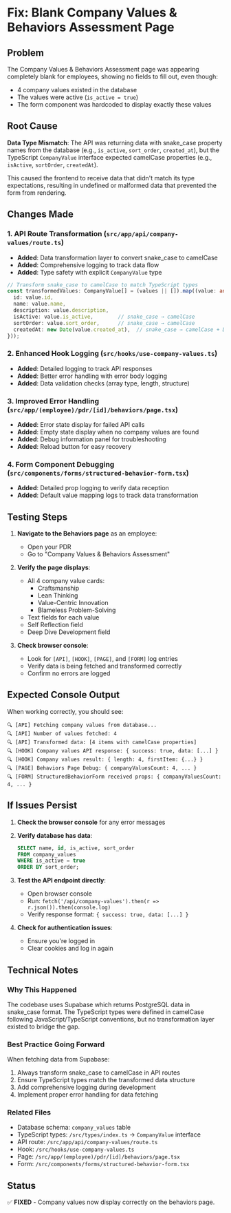 # Fix: Blank Company Values & Behaviors Assessment Page

## Problem
The Company Values & Behaviors Assessment page was appearing completely blank for employees, showing no fields to fill out, even though:
- 4 company values existed in the database
- The values were active (`is_active = true`)
- The form component was hardcoded to display exactly these values

## Root Cause
**Data Type Mismatch**: The API was returning data with snake_case property names from the database (e.g., `is_active`, `sort_order`, `created_at`), but the TypeScript `CompanyValue` interface expected camelCase properties (e.g., `isActive`, `sortOrder`, `createdAt`).

This caused the frontend to receive data that didn't match its type expectations, resulting in undefined or malformed data that prevented the form from rendering.

## Changes Made

### 1. API Route Transformation (`src/app/api/company-values/route.ts`)
- **Added**: Data transformation layer to convert snake_case to camelCase
- **Added**: Comprehensive logging to track data flow
- **Added**: Type safety with explicit `CompanyValue` type

```typescript
// Transform snake_case to camelCase to match TypeScript types
const transformedValues: CompanyValue[] = (values || []).map((value: any) => ({
  id: value.id,
  name: value.name,
  description: value.description,
  isActive: value.is_active,        // snake_case → camelCase
  sortOrder: value.sort_order,      // snake_case → camelCase
  createdAt: new Date(value.created_at),  // snake_case → camelCase + Date conversion
}));
```

### 2. Enhanced Hook Logging (`src/hooks/use-company-values.ts`)
- **Added**: Detailed logging to track API responses
- **Added**: Better error handling with error body logging
- **Added**: Data validation checks (array type, length, structure)

### 3. Improved Error Handling (`src/app/(employee)/pdr/[id]/behaviors/page.tsx`)
- **Added**: Error state display for failed API calls
- **Added**: Empty state display when no company values are found
- **Added**: Debug information panel for troubleshooting
- **Added**: Reload button for easy recovery

### 4. Form Component Debugging (`src/components/forms/structured-behavior-form.tsx`)
- **Added**: Detailed prop logging to verify data reception
- **Added**: Default value mapping logs to track data transformation

## Testing Steps

1. **Navigate to the Behaviors page** as an employee:
   - Open your PDR
   - Go to "Company Values & Behaviors Assessment"

2. **Verify the page displays**:
   - All 4 company value cards:
     - Craftsmanship
     - Lean Thinking
     - Value-Centric Innovation
     - Blameless Problem-Solving
   - Text fields for each value
   - Self Reflection field
   - Deep Dive Development field

3. **Check browser console**:
   - Look for `[API]`, `[HOOK]`, `[PAGE]`, and `[FORM]` log entries
   - Verify data is being fetched and transformed correctly
   - Confirm no errors are logged

## Expected Console Output

When working correctly, you should see:
```
🔍 [API] Fetching company values from database...
🔍 [API] Number of values fetched: 4
🔍 [API] Transformed data: [4 items with camelCase properties]
🔍 [HOOK] Company values API response: { success: true, data: [...] }
🔍 [HOOK] Company values result: { length: 4, firstItem: {...} }
🔍 [PAGE] Behaviors Page Debug: { companyValuesCount: 4, ... }
🔍 [FORM] StructuredBehaviorForm received props: { companyValuesCount: 4, ... }
```

## If Issues Persist

1. **Check the browser console** for any error messages
2. **Verify database has data**:
   ```sql
   SELECT name, id, is_active, sort_order
   FROM company_values
   WHERE is_active = true
   ORDER BY sort_order;
   ```
3. **Test the API endpoint directly**:
   - Open browser console
   - Run: `fetch('/api/company-values').then(r => r.json()).then(console.log)`
   - Verify response format: `{ success: true, data: [...] }`

4. **Check for authentication issues**:
   - Ensure you're logged in
   - Clear cookies and log in again

## Technical Notes

### Why This Happened
The codebase uses Supabase which returns PostgreSQL data in snake_case format. The TypeScript types were defined in camelCase following JavaScript/TypeScript conventions, but no transformation layer existed to bridge the gap.

### Best Practice Going Forward
When fetching data from Supabase:
1. Always transform snake_case to camelCase in API routes
2. Ensure TypeScript types match the transformed data structure
3. Add comprehensive logging during development
4. Implement proper error handling for data fetching

### Related Files
- Database schema: `company_values` table
- TypeScript types: `/src/types/index.ts` → `CompanyValue` interface
- API route: `/src/app/api/company-values/route.ts`
- Hook: `/src/hooks/use-company-values.ts`
- Page: `/src/app/(employee)/pdr/[id]/behaviors/page.tsx`
- Form: `/src/components/forms/structured-behavior-form.tsx`

## Status
✅ **FIXED** - Company values now display correctly on the behaviors page.

